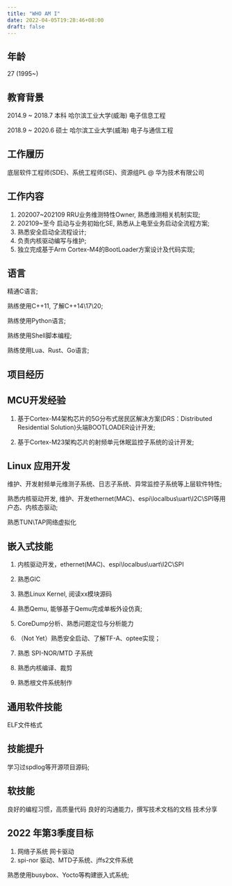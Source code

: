 ```yaml
---
title: "WHO AM I"
date: 2022-04-05T19:28:46+08:00
draft: false
---
```


## 年龄

27 (1995~)


## 教育背景

2014.9 ~ 2018.7     本科        哈尔滨工业大学(威海)        电子信息工程

2018.9 ~ 2020.6     硕士        哈尔滨工业大学(威海)        电子与通信工程


## 工作履历

底层软件工程师(SDE)、系统工程师(SE)、资源组PL @ 华为技术有限公司


## 工作内容

1. 202007~202109    RRU业务维测特性Owner, 熟悉维测相关机制实现;
2. 202109~至今      启动与业务初始化SE, 熟悉从上电至业务启动全流程方案;
3. 熟悉安全启动全流程设计;
4. 负责内核驱动编写与维护;
5. 独立完成基于Arm Cortex-M4的BootLoader方案设计及代码实现;


## 语言

精通C语言;

熟练使用C++11, 了解C++14\17\20;

熟练使用Python语言;

熟练使用Shell脚本编程;

熟练使用Lua、Rust、Go语言;

## 项目经历
## MCU开发经验

1. 基于Cortex-M4架构芯片的5G分布式居民区解决方案(DRS：Distributed Residential Solution)头端BOOTLOADER设计开发;

2. 基于Cortex-M23架构芯片的射频单元休眠监控子系统的设计开发;


## Linux 应用开发

维护、开发射频单元维测子系统、日志子系统、异常监控子系统等上层软件特性;

熟悉内核驱动开发, 维护、开发ethernet(MAC)、espi\localbus\uart\I2C\SPI等用户态、内核态驱动;

熟悉TUN\TAP网络虚拟化

## 嵌入式技能
1. 内核驱动开发，ethernet(MAC)、espi\localbus\uart\I2C\SPI 
2. 熟悉GIC
3. 熟悉Linux Kernel, 阅读xx模块源码
4. 熟悉Qemu, 能够基于Qemu完成单板外设仿真;
5. CoreDump分析、熟悉问题定位与分析能力
6. （Not Yet）熟悉安全启动、了解TF-A、optee实现；

1. 熟悉 SPI-NOR/MTD 子系统
2. 熟悉内核编译、裁剪
3. 熟悉根文件系统制作

## 通用软件技能
ELF文件格式


##  技能提升
学习过spdlog等开源项目源码;

## 软技能
 良好的编程习惯，高质量代码
 良好的沟通能力，撰写技术文档的文档
 技术分享

## 2022 年第3季度目标
1. 网络子系统 网卡驱动
2. spi-nor 驱动、MTD子系统、jffs2文件系统

 
熟悉使用busybox、Yocto等构建嵌入式系统;







